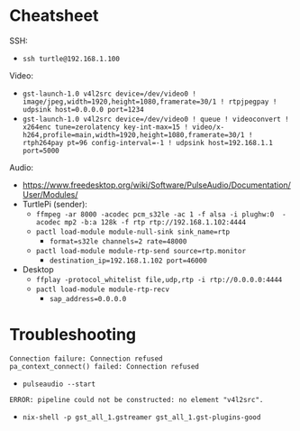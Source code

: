 # Cheatsheet
SSH:
- `ssh turtle@192.168.1.100`

Video:
- `gst-launch-1.0 v4l2src device=/dev/video0 ! image/jpeg,width=1920,height=1080,framerate=30/1 ! rtpjpegpay ! udpsink host=0.0.0.0 port=1234`
- `gst-launch-1.0 v4l2src device=/dev/video0 ! queue ! videoconvert ! x264enc tune=zerolatency key-int-max=15 ! video/x-h264,profile=main,width=1920,height=1080,framerate=30/1 ! rtph264pay pt=96 config-interval=-1 ! udpsink host=192.168.1.1 port=5000`

Audio:
- https://www.freedesktop.org/wiki/Software/PulseAudio/Documentation/User/Modules/
- TurtlePi (sender):
  - `ffmpeg -ar 8000 -acodec pcm_s32le -ac 1 -f alsa -i plughw:0  -acodec mp2 -b:a 128k -f rtp rtp://192.168.1.102:4444`
  - `pactl load-module module-null-sink sink_name=rtp`
    - `format=s32le channels=2 rate=48000`
  - `pactl load-module module-rtp-send source=rtp.monitor`
    - `destination_ip=192.168.1.102 port=46000`
- Desktop
  - `ffplay -protocol_whitelist file,udp,rtp -i rtp://0.0.0.0:4444`
  - `pactl load-module module-rtp-recv`
    - `sap_address=0.0.0.0`

# Troubleshooting
```
Connection failure: Connection refused
pa_context_connect() failed: Connection refused
```
- `pulseaudio --start`

```
ERROR: pipeline could not be constructed: no element "v4l2src".
```
- `nix-shell -p gst_all_1.gstreamer gst_all_1.gst-plugins-good`